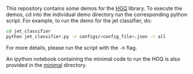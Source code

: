 
This repository contains some demos for the [HGQ](https://github.com/calad0i/HGQ) library. To execute the demos, cd into the individual demo directory run the corresponding python script. For example, to run the demo for the jet classifier, do:

```bash
cd jet_classifier
python jet_classifier.py -c configs/<config_file>.json -r all
```

For more details, please run the script with the `-h` flag.

An ipython notebook containing the minimal code to run the HGQ is also provided in the [minimal](minimal) directory.
